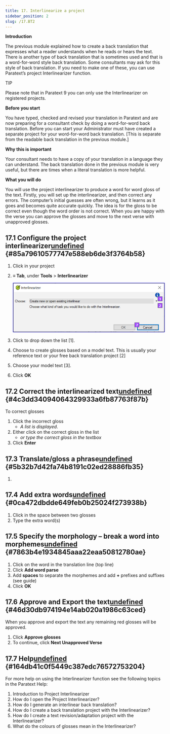 ```yaml
---
title: 17. Interlinearize a project
sidebar_position: 2
slug: /17.BT2
---
```




**Introduction**


The previous module explained how to create a back translation that expresses what a reader understands when he reads or hears the text. There is another type of back translation that is sometimes used and that is a word-for-word style back translation. Some consultants may ask for this style of back translation. If you need to make one of these, you can use Paratext’s project Interlinearizer function.


TIP


Please note that in Paratext 9 you can only use the Interlinearizer on registered projects.


**Before you start**


You have typed, checked and revised your translation in Paratext and are now preparing for a consultant check by doing a word-for-word back translation. Before you can start your Administrator must have created a separate project for your word-for-word back translation. [This is separate from the readable back translation in the previous module.]


**Why this is important**


Your consultant needs to have a copy of your translation in a language they can understand. The back translation done in the previous module is very useful, but there are times when a literal translation is more helpful.


**What you will do**


You will use the project interlinearizer to produce a word for word gloss of the text. Firstly, you will set up the interlinearizer, and then correct any errors. The computer’s initial guesses are often wrong, but it learns as it goes and becomes quite accurate quickly. The idea is for the gloss to be correct even though the word order is not correct. When you are happy with the verse you can approve the glosses and move to the next verse with unapproved glosses.


## 17.1 Configure the project interlinearizer[undefined](https://manual.paratext.org/next/Training-Manual/Stage-3/BT2#171-configure-the-project-interlinearizer) {#85a79610577747e588eb6de3f3764b58}

1. Click in your project
1. **≡ Tab**, under **Tools** &gt; **Interlinearizer**

	![](/notion_imgs/1504319014.png)

1. Click to drop down the list [1].
1. Choose to create glosses based on a model text. This is usually your reference text or your free back translation project [2]
1. Choose your model text [3].
1. Click **OK**

## 17.2 Correct the interlinearized text[undefined](https://manual.paratext.org/next/Training-Manual/Stage-3/BT2#172-correct-the-interlinearized-text) {#4c3dd34094064329933a6fb87763f87b}


To correct glosses

1. Click the incorrect gloss
	- _A list is displayed_.
1. Either click on the correct gloss in the list
	- _or type the correct gloss in the textbox_
1. Click **Enter**

## 17.3 Translate/gloss a phrase[undefined](https://manual.paratext.org/next/Training-Manual/Stage-3/BT2#173-translategloss-a-phrase) {#5b32b7d42fa74b8191c02ed28886fb35}

1. 

## 17.4 Add extra words[undefined](https://manual.paratext.org/next/Training-Manual/Stage-3/BT2#174-add-extra-words) {#0ca472dbdde649feb0b25024f273938b}

1. Click in the space between two glosses
1. Type the extra word(s)

## 17.5 Specify the morphology – break a word into morphemes[undefined](https://manual.paratext.org/next/Training-Manual/Stage-3/BT2#175-specify-the-morphology--break-a-word-into-morphemes) {#7863b4e1934845aaa22eaa50812780ae}

1. Click on the word in the translation line (top line)
1. Click **Add word parse**
1. Add **spaces** to separate the morphemes and add **+** prefixes and suffixes (see guide)
1. Click **OK**

## 17.6 Approve and Export the text[undefined](https://manual.paratext.org/next/Training-Manual/Stage-3/BT2#176-approve-and-export-the-text) {#46d30db974194e14ab020a1986c63ced}


When you approve and export the text any remaining red glosses will be approved.

1. Click **Approve glosses**
1. To continue, click **Next Unapproved Verse**

## 17.7 Help[undefined](https://manual.paratext.org/next/Training-Manual/Stage-3/BT2#177-help) {#164db41c0f5449c387edc76572753204}


For more help on using the Interlinearizer function see the following topics in the Paratext Help:

1. Introduction to Project Interlinearizer
1. How do I open the Project Interlinearizer?
1. How do I generate an interlinear back translation?
1. How do I create a back translation project with the Interlinearizer?
1. How do I create a text revision/adaptation project with the Interlinearizer?
1. What do the colours of glosses mean in the Interlinearizer?
